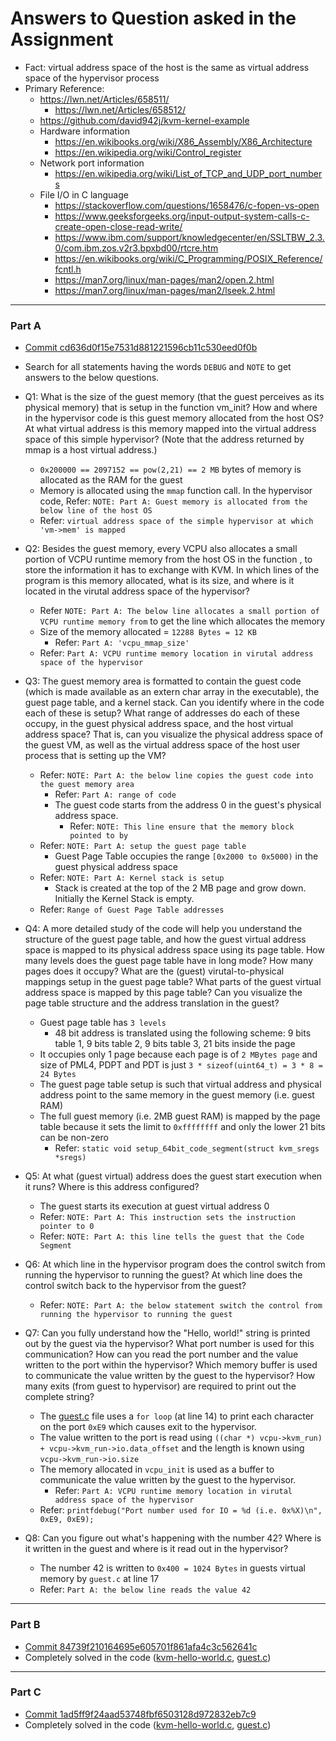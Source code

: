 # Answers to Question asked in the Assignment

[comment]: <> (NOTE: the virtual address space of host and hypervisor are one and the same thing)
- Fact: virtual address space of the host is the same as virtual address space of the hypervisor process
- Primary Reference:
    - https://lwn.net/Articles/658511/
        - https://lwn.net/Articles/658512/
    - https://github.com/david942j/kvm-kernel-example
    - Hardware information
        - https://en.wikibooks.org/wiki/X86_Assembly/X86_Architecture
        - https://en.wikipedia.org/wiki/Control_register
    - Network port information
        - https://en.wikipedia.org/wiki/List_of_TCP_and_UDP_port_numbers
    - File I/O in C language
        - https://stackoverflow.com/questions/1658476/c-fopen-vs-open
        - https://www.geeksforgeeks.org/input-output-system-calls-c-create-open-close-read-write/
        - https://www.ibm.com/support/knowledgecenter/en/SSLTBW_2.3.0/com.ibm.zos.v2r3.bpxbd00/rtcre.htm
        - https://en.wikibooks.org/wiki/C_Programming/POSIX_Reference/fcntl.h
        - https://man7.org/linux/man-pages/man2/open.2.html
        - https://man7.org/linux/man-pages/man2/lseek.2.html

---

### Part A
- [Commit cd636d0f15e7531d881221596cb11c530eed0f0b](https://github.com/fenilgmehta/CS695-Assignment-1/tree/cd636d0f15e7531d881221596cb11c530eed0f0b/)
- Search for all statements having the words `DEBUG` and `NOTE` to get answers to the below questions.
- Q1: What is the size of the guest memory (that the guest perceives as its physical memory) that is setup in the function vm_init? How and where in the hypervisor code is this guest memory allocated from the host OS? At what virtual address is this memory mapped into the virtual address space of this simple hypervisor? (Note that the address returned by mmap is a host virtual address.)
    - `0x200000 == 2097152 == pow(2,21) == 2 MB` bytes of memory is allocated as the RAM for the guest
    - Memory is allocated using the `mmap` function call. In the hypervisor code, Refer: `NOTE: Part A: Guest memory is allocated from the below line of the host OS`
    - Refer: `virtual address space of the simple hypervisor at which 'vm->mem' is mapped`

- Q2: Besides the guest memory, every VCPU also allocates a small portion of VCPU runtime memory from the host OS in the function , to store the information it has to exchange with KVM. In which lines of the program is this memory allocated, what is its size, and where is it located in the virutal address space of the hypervisor?
    - Refer `NOTE: Part A: The below line allocates a small portion of VCPU runtime memory from` to get the line which allocates the memory
    - Size of the memory allocated = `12288 Bytes = 12 KB`
        - Refer: `Part A: 'vcpu_mmap_size'`
    - Refer: `Part A: VCPU runtime memory location in virutal address space of the hypervisor`

- Q3: The guest memory area is formatted to contain the guest code (which is made available as an extern char array in the executable), the guest page table, and a kernel stack. Can you identify where in the code each of these is setup? What range of addresses do each of these occupy, in the guest physical address space, and the host virtual address space? That is, can you visualize the physical address space of the guest VM, as well as the virtual address space of the host user process that is setting up the VM?
    - Refer: `NOTE: Part A: the below line copies the guest code into the guest memory area`
        - Refer: `Part A: range of code`
        - The guest code starts from the address 0 in the guest's physical address space.
            - Refer: `NOTE: This line ensure that the memory block pointed to by`
    - Refer: `NOTE: Part A: setup the guest page table`
        - Guest Page Table occupies the range `[0x2000 to 0x5000)` in the guest physical address space
    - Refer: `NOTE: Part A: Kernel stack is setup`
        - Stack is created at the top of the 2 MB page and grow down. Initially the Kernel Stack is empty.
    - Refer: `Range of Guest Page Table addresses`

- Q4: A more detailed study of the code will help you understand the structure of the guest page table, and how the guest virtual address space is mapped to its physical address space using its page table. How many levels does the guest page table have in long mode? How many pages does it occupy? What are the (guest) virutal-to-physical mappings setup in the guest page table? What parts of the guest virtual address space is mapped by this page table? Can you visualize the page table structure and the address translation in the guest?
    - Guest page table has `3 levels`
        - 48 bit address is translated using the following scheme: 9 bits table 1, 9 bits table 2, 9 bits table 3, 21 bits inside the page
    - It occupies only 1 page because each page is of `2 MBytes page` and size of PML4, PDPT and PDT is just `3 * sizeof(uint64_t) = 3 * 8 = 24 Bytes`
    - The guest page table setup is such that virtual address and physical address point to the same memory in the guest memory (i.e. guest RAM)
    - The full guest memory (i.e. 2MB guest RAM) is mapped by the page table because it sets the limit to `0xffffffff` and only the lower 21 bits can be non-zero
        - Refer: `static void setup_64bit_code_segment(struct kvm_sregs *sregs)`

- Q5: At what (guest virtual) address does the guest start execution when it runs? Where is this address configured?
    - The guest starts its execution at guest virtual address 0
    - Refer: `NOTE: Part A: This instruction sets the instruction pointer to 0`
    - Refer: `NOTE: Part A: this line tells the guest that the Code Segment`
    
- Q6: At which line in the hypervisor program does the control switch from running the hypervisor to running the guest? At which line does the control switch back to the hypervisor from the guest?
    - Refer: `NOTE: Part A: the below statement switch the control from running the hypervisor to running the guest`

- Q7: Can you fully understand how the "Hello, world!" string is printed out by the guest via the hypervisor? What port number is used for this communication? How can you read the port number and the value written to the port within the hypervisor? Which memory buffer is used to communicate the value written by the guest to the hypervisor? How many exits (from guest to hypervisor) are required to print out the complete string?
    - The [guest.c](./guest.c) file uses a `for loop` (at line 14) to print each character on the port `0xE9` which causes exit to the hypervisor.
    - The value written to the port is read using `((char *) vcpu->kvm_run) + vcpu->kvm_run->io.data_offset` and the length is known using `vcpu->kvm_run->io.size`
    - The memory allocated in `vcpu_init` is used as a buffer to communicate the value written by the guest to the hypervisor.
        - Refer: `Part A: VCPU runtime memory location in virutal address space of the hypervisor`
    - Refer: `printfdebug("Port number used for IO = %d (i.e. 0x%X)\n", 0xE9, 0xE9);`
- Q8: Can you figure out what's happening with the number 42? Where is it written in the guest and where is it read out in the hypervisor?
    - The number 42 is written to `0x400 = 1024 Bytes` in guests virtual memory by `guest.c` at line 17
    - Refer: `Part A: the below line reads the value 42`
 
---

### Part B
- [Commit 84739f210164695e605701f861afa4c3c562641c](https://github.com/fenilgmehta/CS695-Assignment-1/tree/84739f210164695e605701f861afa4c3c562641c/)
- Completely solved in the code ([kvm-hello-world.c](./kvm-hello-world.c), [guest.c](./guest.c))

---

### Part C
- [Commit 1ad5ff9f24aad53748fbf6503128d972832eb7c9](https://github.com/fenilgmehta/CS695-Assignment-1/tree/1ad5ff9f24aad53748fbf6503128d972832eb7c9/)
- Completely solved in the code ([kvm-hello-world.c](./kvm-hello-world.c), [guest.c](./guest.c))
